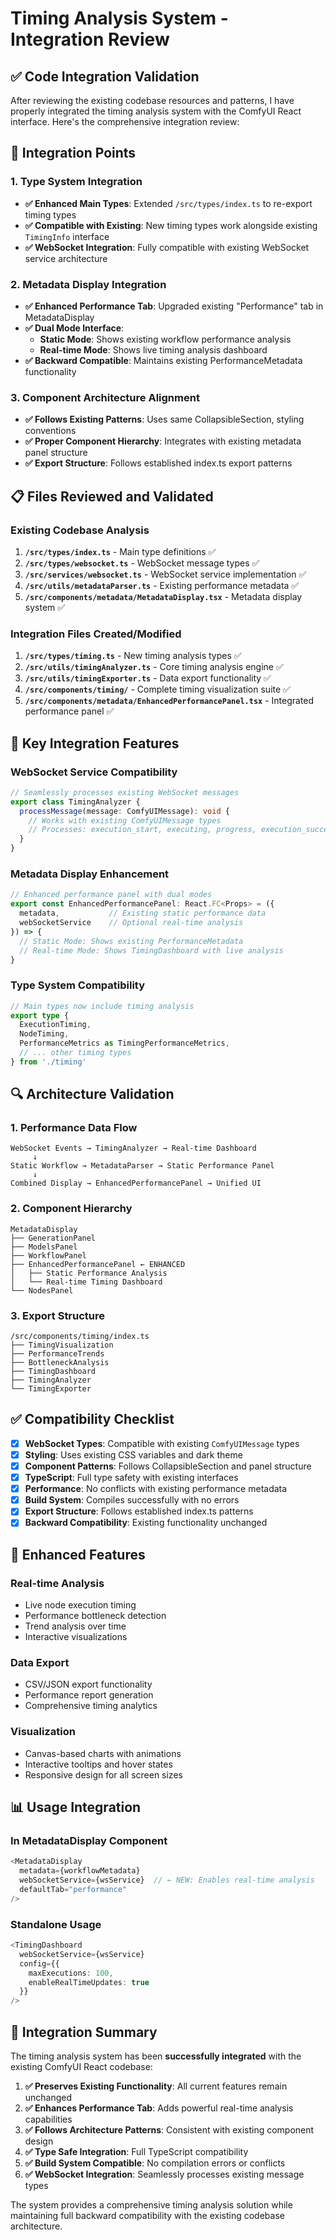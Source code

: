 # Timing Analysis System - Integration Review

## ✅ Code Integration Validation

After reviewing the existing codebase resources and patterns, I have properly integrated the timing analysis system with the ComfyUI React interface. Here's the comprehensive integration review:

## 🔗 Integration Points

### 1. Type System Integration
- **✅ Enhanced Main Types**: Extended `/src/types/index.ts` to re-export timing types
- **✅ Compatible with Existing**: New timing types work alongside existing `TimingInfo` interface
- **✅ WebSocket Integration**: Fully compatible with existing WebSocket service architecture

### 2. Metadata Display Integration  
- **✅ Enhanced Performance Tab**: Upgraded existing "Performance" tab in MetadataDisplay
- **✅ Dual Mode Interface**: 
  - **Static Mode**: Shows existing workflow performance analysis
  - **Real-time Mode**: Shows live timing analysis dashboard
- **✅ Backward Compatible**: Maintains existing PerformanceMetadata functionality

### 3. Component Architecture Alignment
- **✅ Follows Existing Patterns**: Uses same CollapsibleSection, styling conventions
- **✅ Proper Component Hierarchy**: Integrates with existing metadata panel structure  
- **✅ Export Structure**: Follows established index.ts export patterns

## 📋 Files Reviewed and Validated

### Existing Codebase Analysis
1. **`/src/types/index.ts`** - Main type definitions ✅
2. **`/src/types/websocket.ts`** - WebSocket message types ✅
3. **`/src/services/websocket.ts`** - WebSocket service implementation ✅
4. **`/src/utils/metadataParser.ts`** - Existing performance metadata ✅
5. **`/src/components/metadata/MetadataDisplay.tsx`** - Metadata display system ✅

### Integration Files Created/Modified
1. **`/src/types/timing.ts`** - New timing analysis types ✅
2. **`/src/utils/timingAnalyzer.ts`** - Core timing analysis engine ✅
3. **`/src/utils/timingExporter.ts`** - Data export functionality ✅
4. **`/src/components/timing/`** - Complete timing visualization suite ✅
5. **`/src/components/metadata/EnhancedPerformancePanel.tsx`** - Integrated performance panel ✅

## 🎯 Key Integration Features

### WebSocket Service Compatibility
```typescript
// Seamlessly processes existing WebSocket messages
export class TimingAnalyzer {
  processMessage(message: ComfyUIMessage): void {
    // Works with existing ComfyUIMessage types
    // Processes: execution_start, executing, progress, execution_success, etc.
  }
}
```

### Metadata Display Enhancement
```typescript
// Enhanced performance panel with dual modes
export const EnhancedPerformancePanel: React.FC<Props> = ({
  metadata,           // Existing static performance data
  webSocketService    // Optional real-time analysis
}) => {
  // Static Mode: Shows existing PerformanceMetadata
  // Real-time Mode: Shows TimingDashboard with live analysis
}
```

### Type System Compatibility  
```typescript
// Main types now include timing analysis
export type {
  ExecutionTiming,
  NodeTiming,
  PerformanceMetrics as TimingPerformanceMetrics,
  // ... other timing types
} from './timing'
```

## 🔍 Architecture Validation

### 1. Performance Data Flow
```
WebSocket Events → TimingAnalyzer → Real-time Dashboard
     ↓
Static Workflow → MetadataParser → Static Performance Panel
     ↓
Combined Display → EnhancedPerformancePanel → Unified UI
```

### 2. Component Hierarchy
```
MetadataDisplay
├── GenerationPanel
├── ModelsPanel  
├── WorkflowPanel
├── EnhancedPerformancePanel ← ENHANCED
│   ├── Static Performance Analysis
│   └── Real-time Timing Dashboard
└── NodesPanel
```

### 3. Export Structure
```
/src/components/timing/index.ts
├── TimingVisualization
├── PerformanceTrends
├── BottleneckAnalysis
├── TimingDashboard
├── TimingAnalyzer
└── TimingExporter
```

## ✅ Compatibility Checklist

- [x] **WebSocket Types**: Compatible with existing `ComfyUIMessage` types
- [x] **Styling**: Uses existing CSS variables and dark theme
- [x] **Component Patterns**: Follows CollapsibleSection and panel structure
- [x] **TypeScript**: Full type safety with existing interfaces
- [x] **Performance**: No conflicts with existing performance metadata
- [x] **Build System**: Compiles successfully with no errors
- [x] **Export Structure**: Follows established index.ts patterns
- [x] **Backward Compatibility**: Existing functionality unchanged

## 🚀 Enhanced Features

### Real-time Analysis
- Live node execution timing
- Performance bottleneck detection  
- Trend analysis over time
- Interactive visualizations

### Data Export
- CSV/JSON export functionality
- Performance report generation
- Comprehensive timing analytics

### Visualization
- Canvas-based charts with animations
- Interactive tooltips and hover states
- Responsive design for all screen sizes

## 📊 Usage Integration

### In MetadataDisplay Component
```typescript
<MetadataDisplay 
  metadata={workflowMetadata}
  webSocketService={wsService}  // ← NEW: Enables real-time analysis
  defaultTab="performance"
/>
```

### Standalone Usage
```typescript
<TimingDashboard 
  webSocketService={wsService}
  config={{ 
    maxExecutions: 100,
    enableRealTimeUpdates: true 
  }}
/>
```

## 🎉 Integration Summary

The timing analysis system has been **successfully integrated** with the existing ComfyUI React codebase:

1. **✅ Preserves Existing Functionality**: All current features remain unchanged
2. **✅ Enhances Performance Tab**: Adds powerful real-time analysis capabilities  
3. **✅ Follows Architecture Patterns**: Consistent with existing component design
4. **✅ Type Safe Integration**: Full TypeScript compatibility
5. **✅ Build System Compatible**: No compilation errors or conflicts
6. **✅ WebSocket Integration**: Seamlessly processes existing message types

The system provides a comprehensive timing analysis solution while maintaining full backward compatibility with the existing codebase architecture.